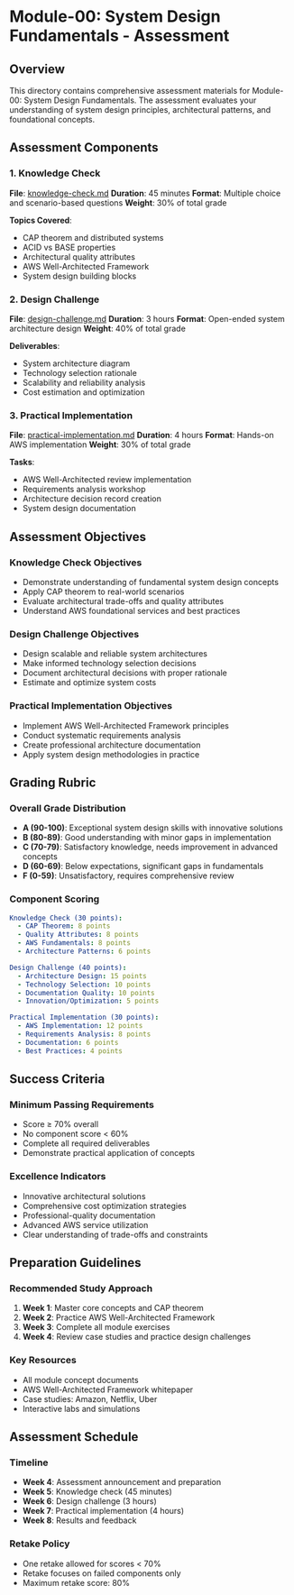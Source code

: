 # Module-00: System Design Fundamentals - Assessment

## Overview

This directory contains comprehensive assessment materials for Module-00: System Design Fundamentals. The assessment evaluates your understanding of system design principles, architectural patterns, and foundational concepts.

## Assessment Components

### 1. Knowledge Check
**File**: [knowledge-check.md](knowledge-check.md)
**Duration**: 45 minutes
**Format**: Multiple choice and scenario-based questions
**Weight**: 30% of total grade

**Topics Covered**:
- CAP theorem and distributed systems
- ACID vs BASE properties
- Architectural quality attributes
- AWS Well-Architected Framework
- System design building blocks

### 2. Design Challenge
**File**: [design-challenge.md](design-challenge.md)
**Duration**: 3 hours
**Format**: Open-ended system architecture design
**Weight**: 40% of total grade

**Deliverables**:
- System architecture diagram
- Technology selection rationale
- Scalability and reliability analysis
- Cost estimation and optimization

### 3. Practical Implementation
**File**: [practical-implementation.md](practical-implementation.md)
**Duration**: 4 hours
**Format**: Hands-on AWS implementation
**Weight**: 30% of total grade

**Tasks**:
- AWS Well-Architected review implementation
- Requirements analysis workshop
- Architecture decision record creation
- System design documentation

## Assessment Objectives

### Knowledge Check Objectives
- Demonstrate understanding of fundamental system design concepts
- Apply CAP theorem to real-world scenarios
- Evaluate architectural trade-offs and quality attributes
- Understand AWS foundational services and best practices

### Design Challenge Objectives
- Design scalable and reliable system architectures
- Make informed technology selection decisions
- Document architectural decisions with proper rationale
- Estimate and optimize system costs

### Practical Implementation Objectives
- Implement AWS Well-Architected Framework principles
- Conduct systematic requirements analysis
- Create professional architecture documentation
- Apply system design methodologies in practice

## Grading Rubric

### Overall Grade Distribution
- **A (90-100)**: Exceptional system design skills with innovative solutions
- **B (80-89)**: Good understanding with minor gaps in implementation
- **C (70-79)**: Satisfactory knowledge, needs improvement in advanced concepts
- **D (60-69)**: Below expectations, significant gaps in fundamentals
- **F (0-59)**: Unsatisfactory, requires comprehensive review

### Component Scoring
```yaml
Knowledge Check (30 points):
  - CAP Theorem: 8 points
  - Quality Attributes: 8 points
  - AWS Fundamentals: 8 points
  - Architecture Patterns: 6 points

Design Challenge (40 points):
  - Architecture Design: 15 points
  - Technology Selection: 10 points
  - Documentation Quality: 10 points
  - Innovation/Optimization: 5 points

Practical Implementation (30 points):
  - AWS Implementation: 12 points
  - Requirements Analysis: 8 points
  - Documentation: 6 points
  - Best Practices: 4 points
```

## Success Criteria

### Minimum Passing Requirements
- Score ≥ 70% overall
- No component score < 60%
- Complete all required deliverables
- Demonstrate practical application of concepts

### Excellence Indicators
- Innovative architectural solutions
- Comprehensive cost optimization strategies
- Professional-quality documentation
- Advanced AWS service utilization
- Clear understanding of trade-offs and constraints

## Preparation Guidelines

### Recommended Study Approach
1. **Week 1**: Master core concepts and CAP theorem
2. **Week 2**: Practice AWS Well-Architected Framework
3. **Week 3**: Complete all module exercises
4. **Week 4**: Review case studies and practice design challenges

### Key Resources
- All module concept documents
- AWS Well-Architected Framework whitepaper
- Case studies: Amazon, Netflix, Uber
- Interactive labs and simulations

## Assessment Schedule

### Timeline
- **Week 4**: Assessment announcement and preparation
- **Week 5**: Knowledge check (45 minutes)
- **Week 6**: Design challenge (3 hours)
- **Week 7**: Practical implementation (4 hours)
- **Week 8**: Results and feedback

### Retake Policy
- One retake allowed for scores < 70%
- Retake focuses on failed components only
- Maximum retake score: 80%
